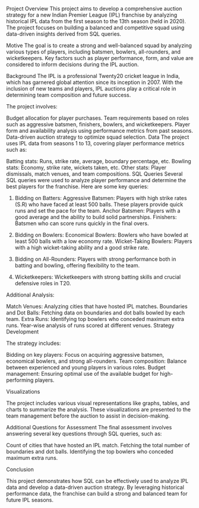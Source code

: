 Project Overview
This project aims to develop a comprehensive auction strategy for a new Indian Premier League (IPL) franchise by analyzing historical IPL data from the first season to the 13th season (held in 2020). The project focuses on building a balanced and competitive squad using data-driven insights derived from SQL queries.

Motive
The goal is to create a strong and well-balanced squad by analyzing various types of players, including batsmen, bowlers, all-rounders, and wicketkeepers. Key factors such as player performance, form, and value are considered to inform decisions during the IPL auction.

Background
The IPL is a professional Twenty20 cricket league in India, which has garnered global attention since its inception in 2007. With the inclusion of new teams and players, IPL auctions play a critical role in determining team composition and future success.

The project involves:

Budget allocation for player purchases.
Team requirements based on roles such as aggressive batsmen, finishers, bowlers, and wicketkeepers.
Player form and availability analysis using performance metrics from past seasons.
Data-driven auction strategy to optimize squad selection.
Data
The project uses IPL data from seasons 1 to 13, covering player performance metrics such as:

Batting stats: Runs, strike rate, average, boundary percentage, etc.
Bowling stats: Economy, strike rate, wickets taken, etc.
Other stats: Player dismissals, match venues, and team compositions.
SQL Queries
Several SQL queries were used to analyze player performance and determine the best players for the franchise. Here are some key queries:

1. Bidding on Batters:
Aggressive Batsmen: Players with high strike rates (S.R) who have faced at least 500 balls. These players provide quick runs and set the pace for the team.
Anchor Batsmen: Players with a good average and the ability to build solid partnerships.
Finishers: Batsmen who can score runs quickly in the final overs.

2. Bidding on Bowlers:
Economical Bowlers: Bowlers who have bowled at least 500 balls with a low economy rate.
Wicket-Taking Bowlers: Players with a high wicket-taking ability and a good strike rate.

3. Bidding on All-Rounders:
Players with strong performance both in batting and bowling, offering flexibility to the team.

4. Wicketkeepers:
Wicketkeepers with strong batting skills and crucial defensive roles in T20.

Additional Analysis:

Match Venues: Analyzing cities that have hosted IPL matches.
Boundaries and Dot Balls: Fetching data on boundaries and dot balls bowled by each team.
Extra Runs: Identifying top bowlers who conceded maximum extra runs.
Year-wise analysis of runs scored at different venues.
Strategy Development

The strategy includes:

Bidding on key players: Focus on acquiring aggressive batsmen, economical bowlers, and strong all-rounders.
Team composition: Balance between experienced and young players in various roles.
Budget management: Ensuring optimal use of the available budget for high-performing players.

Visualizations

The project includes various visual representations like graphs, tables, and charts to summarize the analysis. These visualizations are presented to the team management before the auction to assist in decision-making.

Additional Questions for Assessment
The final assessment involves answering several key questions through SQL queries, such as:

Count of cities that have hosted an IPL match.
Fetching the total number of boundaries and dot balls.
Identifying the top bowlers who conceded maximum extra runs.


Conclusion

This project demonstrates how SQL can be effectively used to analyze IPL data and develop a data-driven auction strategy. By leveraging historical performance data, the franchise can build a strong and balanced team for future IPL seasons.
